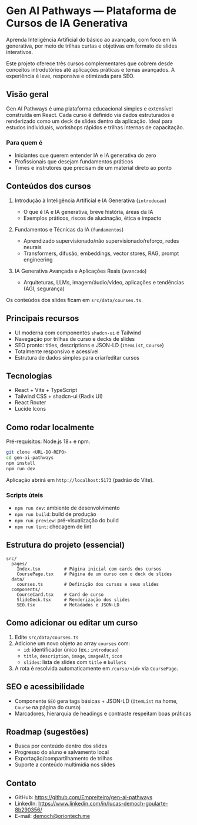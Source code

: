 # Gen AI Pathways — Plataforma de Cursos de IA Generativa

Aprenda Inteligência Artificial do básico ao avançado, com foco em IA generativa, por meio de trilhas curtas e objetivas em formato de slides interativos.

Este projeto oferece três cursos complementares que cobrem desde conceitos introdutórios até aplicações práticas e temas avançados. A experiência é leve, responsiva e otimizada para SEO.

## Visão geral

Gen AI Pathways é uma plataforma educacional simples e extensível construída em React. Cada curso é definido via dados estruturados e renderizado como um deck de slides dentro da aplicação. Ideal para estudos individuais, workshops rápidos e trilhas internas de capacitação.

### Para quem é
- Iniciantes que querem entender IA e IA generativa do zero
- Profissionais que desejam fundamentos práticos
- Times e instrutores que precisam de um material direto ao ponto

## Conteúdos dos cursos

1. Introdução à Inteligência Artificial e IA Generativa (`introducao`)
   - O que é IA e IA generativa, breve história, áreas da IA
   - Exemplos práticos, riscos de alucinação, ética e impacto

2. Fundamentos e Técnicas da IA (`fundamentos`)
   - Aprendizado supervisionado/não supervisionado/reforço, redes neurais
   - Transformers, difusão, embeddings, vector stores, RAG, prompt engineering

3. IA Generativa Avançada e Aplicações Reais (`avancado`)
   - Arquiteturas, LLMs, imagem/áudio/vídeo, aplicações e tendências (AGI, segurança)

Os conteúdos dos slides ficam em `src/data/courses.ts`.

## Principais recursos

- UI moderna com componentes `shadcn-ui` e Tailwind
- Navegação por trilhas de curso e decks de slides
- SEO pronto: titles, descriptions e JSON-LD (`ItemList`, `Course`)
- Totalmente responsivo e acessível
- Estrutura de dados simples para criar/editar cursos

## Tecnologias

- React + Vite + TypeScript
- Tailwind CSS + shadcn-ui (Radix UI)
- React Router
- Lucide Icons

## Como rodar localmente

Pré-requisitos: Node.js 18+ e npm.

```bash
git clone <URL-DO-REPO>
cd gen-ai-pathways
npm install
npm run dev
```

Aplicação abrirá em `http://localhost:5173` (padrão do Vite).

### Scripts úteis
- `npm run dev`: ambiente de desenvolvimento
- `npm run build`: build de produção
- `npm run preview`: pré-visualização do build
- `npm run lint`: checagem de lint

## Estrutura do projeto (essencial)

```
src/
  pages/
    Index.tsx         # Página inicial com cards dos cursos
    CoursePage.tsx    # Página de um curso com o deck de slides
  data/
    courses.ts        # Definição dos cursos e seus slides
  components/
    CourseCard.tsx    # Card de curso
    SlideDeck.tsx     # Renderização dos slides
    SEO.tsx           # Metadados e JSON-LD
```

## Como adicionar ou editar um curso

1. Edite `src/data/courses.ts`
2. Adicione um novo objeto ao array `courses` com:
   - `id`: identificador único (ex.: `introducao`)
   - `title`, `description`, `image`, `imageAlt`, `icon`
   - `slides`: lista de slides com `title` e `bullets`
3. A rota é resolvida automaticamente em `/curso/<id>` via `CoursePage`.

## SEO e acessibilidade

- Componente `SEO` gera tags básicas + JSON-LD (`ItemList` na home, `Course` na página do curso)
- Marcadores, hierarquia de headings e contraste respeitam boas práticas

## Roadmap (sugestões)

- Busca por conteúdo dentro dos slides
- Progresso do aluno e salvamento local
- Exportação/compartilhamento de trilhas
- Suporte a conteúdo multimídia nos slides

## Contato

- GitHub: https://github.com/Empreiteiro/gen-ai-pathways
- LinkedIn: https://www.linkedin.com/in/lucas-democh-goularte-8b290356/
- E-mail: democh@oriontech.me

